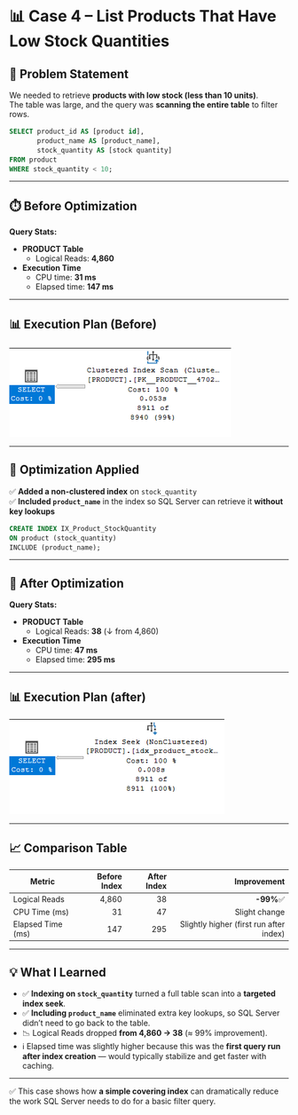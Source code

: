 # 📊 Case 4 – List Products That Have Low Stock Quantities

## 📌 Problem Statement
We needed to retrieve **products with low stock (less than 10 units)**.  
The table was large, and the query was **scanning the entire table** to filter rows.

```sql
SELECT product_id AS [product id], 
       product_name AS [product_name], 
       stock_quantity AS [stock quantity]
FROM product
WHERE stock_quantity < 10;
```

---

## ⏱️ Before Optimization

**Query Stats:**

* **PRODUCT Table**
  * Logical Reads: **4,860**
* **Execution Time**
  * CPU time: **31 ms**
  * Elapsed time: **147 ms**

---

## 📊 Execution Plan (Before)

![case 4 Execution plan bafore](../screenshots/case-4-before.png)

---

## 🔧 Optimization Applied

✅ **Added a non-clustered index** on `stock_quantity`  
✅ **Included `product_name`** in the index so SQL Server can retrieve it **without key lookups**

```sql
CREATE INDEX IX_Product_StockQuantity
ON product (stock_quantity)
INCLUDE (product_name);
```

---

## 🚀 After Optimization

**Query Stats:**

* **PRODUCT Table**
  * Logical Reads: **38** (↓ from 4,860)
* **Execution Time**
  * CPU time: **47 ms**
  * Elapsed time: **295 ms**

---

## 📊 Execution Plan (after)

![case 4 Execution plan after](../screenshots/case-4-after.png)

---

## 📈 Comparison Table

| Metric            | Before Index | After Index |                             Improvement |
| ----------------- | -----------: | ----------: | --------------------------------------: |
| Logical Reads     |        4,860 |          38 |                               **-99%**✅ |
| CPU Time (ms)     |           31 |          47 |                           Slight change |
| Elapsed Time (ms) |          147 |         295 | Slightly higher (first run after index) |

---

## 💡 What I Learned

* ✅ **Indexing on `stock_quantity`** turned a full table scan into a **targeted index seek**.
* ✅ **Including `product_name`** eliminated extra key lookups, so SQL Server didn’t need to go back to the table.
* 📉 Logical Reads dropped **from 4,860 → 38** (≈ 99% improvement).
* ℹ️ Elapsed time was slightly higher because this was the **first query run after index creation** — would typically stabilize and get faster with caching.

---

✅ This case shows how **a simple covering index** can dramatically reduce the work SQL Server needs to do for a basic filter query.
